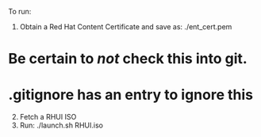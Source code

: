 To run:

1) Obtain a Red Hat Content Certificate and save as:
./ent_cert.pem
 # Be certain to _not_ check this into git.
 # .gitignore has an entry to ignore this

2) Fetch a RHUI ISO
3) Run:
 ./launch.sh RHUI.iso


